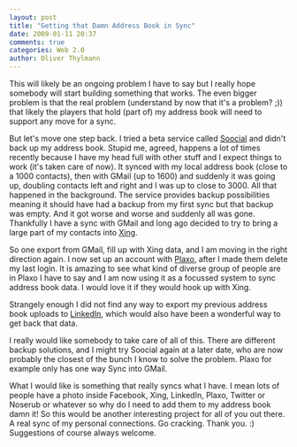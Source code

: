 ```yaml
---
layout: post
title: "Getting that Damn Address Book in Sync"
date: 2009-01-11 20:37
comments: true
categories: Web 2.0
author: Oliver Thylmann
---
```








This will likely be an ongoing problem I have to say but I really hope somebody will start building something that works. The even bigger problem is that the real problem (understand by now that it's a problem? ;)) that likely the players that hold (part of) my address book will need to support any move for a sync.

But let's move one step back. I tried a beta service called [Soocial](http://www.soocial.com/) and didn't back up my address book. Stupid me, agreed, happens a lot of times recently because I have my head full with other stuff and I expect things to work (it's taken care of now). It synced with my local address book (close to a 1000 contacts), then with GMail (up to 1600) and suddenly it was going up, doubling contacts left and right and I was up to close to 3000. All that happened in the background. The service provides backup possibilities meaning it should have had a backup from my first sync but that backup was empty. And it got worse and worse and suddenly all was gone. Thankfully I have a sync with GMail and long ago decided to try to bring a large part of my contacts into [Xing](http://xing.com/).

So one export from GMail, fill up with Xing data, and I am moving in the right direction again. I now set up an account with [Plaxo](http://plaxo.com/), after I made them delete my last login. It is amazing to see what kind of diverse group of people are in Plaxo I have to say and I am now using it as a focussed system to sync address book data. I would love it if they would hook up with Xing. 

Strangely enough I did not find any way to export my previous address book uploads to [LinkedIn](http://linkedin.com/), which would also have been a wonderful way to get back that data.

I really would like somebody to take care of all of this. There are different backup solutions, and I might try Soocial again at a later date, who are now probably the closest of the bunch I know to solve the problem. Plaxo for example only has one way Sync into GMail.

What I would like is something that really syncs what I have. I mean lots of people have a photo inside Facebook, Xing, LinkedIn, Plaxo, Twitter or Noserub or whatever so why do I need to add them to my address book damn it! So this would be another interesting project for all of you out there. A real sync of my personal connections. Go cracking. Thank you. :) Suggestions of course always welcome.


